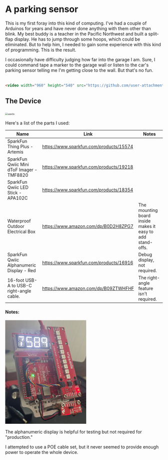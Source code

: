 # A parking sensor

This is my first foray into this kind of computing. I've had a couple of Arduinos for years and have never done anything with them other than blink. My best buddy is a teacher in the Pacific Northwest and built a split-flap display. He has to jump through some hoops, which could be eliminated. But to help him, I needed to gain some experience with this kind of programming. This is the result.

I occasionally have difficulty judging how far into the garage I am. Sure, I could command tape a marker to the garage wall or listen to the car's parking sensor telling me I'm getting close to the wall. But that's no fun. 

```markdown

<video width="960" height="540" src="https://github.com/user-attachments/assets/31ec9c11-b12f-45dc-9a29-4fb5ece76d19"></video>
```

## The Device

<img src="images/devicePicture.png" alt="sideOn" style="zoom:48%;" />

Here's a list of the parts I used:

| Name                                      | Link                                    | Notes                                                      |
| ----------------------------------------- | --------------------------------------- | ---------------------------------------------------------- |
| SparkFun Thing Plus - Artemis             | https://www.sparkfun.com/products/15574 |                                                            |
| SparkFun Qwiic Mini dToF Imager - TMF8820 | https://www.sparkfun.com/products/19218 |                                                            |
| SparkFun Qwiic LED Stick - APA102C        | https://www.sparkfun.com/products/18354 |                                                            |
| Waterproof Outdoor Electrical Box         | https://www.amazon.com/dp/B0D2H8ZPG7    | The mounting board inside makes it easy to add stand-offs. |
| SparkFun Qwiic Alphanumeric Display - Red | https://www.sparkfun.com/products/16916 | Debug display, not required.                               |
| 16-foot USB-A to USB-C right-angle cable. | https://www.amazon.com/dp/B09ZTWHFHF    | The right-angle feature isn't required.                    |

#### Notes:

<img src="images/debugDisplay.png" alt="debugDisplay" style="zoom:33%;" />

The alphanumeric display is helpful for testing but not required for "production."

I attempted to use a POE cable set, but it never seemed to provide enough power to operate the whole device.

